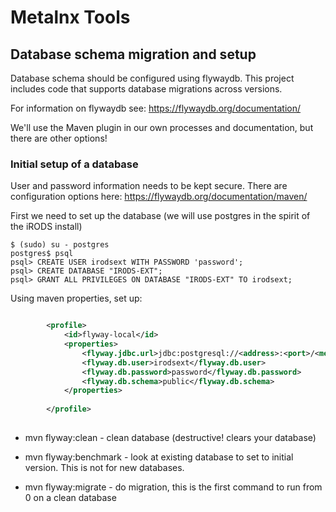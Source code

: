 # Metalnx Tools

## Database schema migration and setup

Database schema should be configured using flywaydb. This project includes code that supports database migrations 
across versions.

For information on flywaydb see: https://flywaydb.org/documentation/

We'll use the Maven plugin in our own processes and documentation, but there are other options!

### Initial setup of a database

User and password information needs to be kept secure. There are configuration options here: https://flywaydb.org/documentation/maven/

First we need to set up the database (we will use postgres in the spirit of the iRODS install)
```
$ (sudo) su - postgres
postgres$ psql
psql> CREATE USER irodsext WITH PASSWORD 'password';
psql> CREATE DATABASE "IRODS-EXT";
psql> GRANT ALL PRIVILEGES ON DATABASE "IRODS-EXT" TO irodsext;

```
Using maven properties, set up:

```xml

		<profile>
			<id>flyway-local</id>
			<properties>
				<flyway.jdbc.url>jdbc:postgresql://<address>:<port>/<metalnx-db-name></flyway.jdbc.url>
				<flyway.db.user>irodsext</flyway.db.user>
				<flyway.db.password>password</flyway.db.password>
				<flyway.db.schema>public</flyway.db.schema>
			</properties>
		
		</profile>
	


```

* mvn flyway:clean - clean database (destructive! clears your database)

* mvn flyway:benchmark - look at existing database to set to initial version. This is not for new databases.

* mvn flyway:migrate - do migration, this is the first command to run from 0 on a clean database
